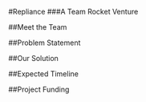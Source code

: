 #Repliance
###A Team Rocket Venture

##Meet the Team

##Problem Statement

##Our Solution

##Expected Timeline

##Project Funding